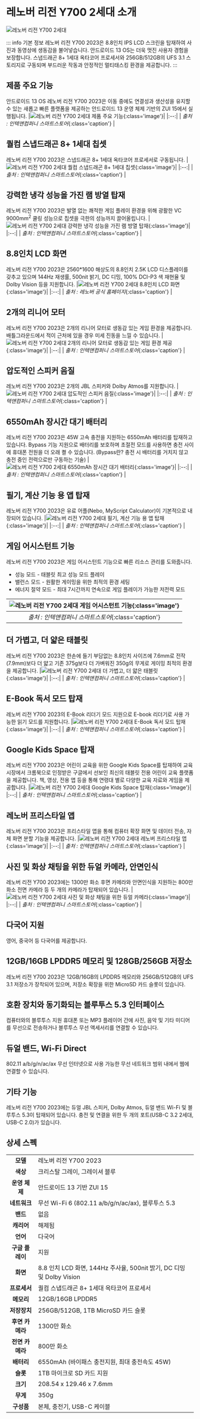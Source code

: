 # 레노버 리전 Y700 2세대 소개

![레노버 리전 Y700 2세대](./images/intro/title.webp)

::: info 기본 정보
레노버 리전 Y700 2023은 8.8인치 IPS LCD 스크린을 탑재하여 사진과 동영상에 생동감을 불어넣습니다. 안드로이드 13 OS는 더욱 멋진 사용자 경험을 보장합니다. 스냅드래곤 8+ 1세대 옥타코어 프로세서와 256GB/512GB의 UFS 3.1 스토리지로 구동되며 부드러운 작동과 안정적인 멀티태스킹 환경을 제공합니다.
:::

## 제품 주요 기능
안드로이드 13 OS
레노버 리전 Y700 2023은 이동 중에도 연결성과 생산성을 유지할 수 있는 새롭고 빠른 플랫폼을 제공하는 안드로이드 13 운영 체제 기반의 ZUI 15에서 실행됩니다.
|![레노버 리전 Y700 2세대 제품 주요 기능](./images/intro/feature.webp){:class='image'}|
|:--:|
| *출처 : 인텍앤컴퍼니 스마트스토어*{:class='caption'} |

## 퀄컴 스냅드래곤 8+ 1세대 칩셋
레노버 리전 Y700 2023은 스냅드래곤 8+ 1세대 옥타코어 프로세서로 구동됩니다.
|![레노버 리전 Y700 2세대 퀄컴 스냅드래곤 8+ 1세대 칩셋](./images/intro/cpu.webp){:class='image'}|
|:--:|
| *출처 : 인텍앤컴퍼니 스마트스토어*{:class='caption'} |

## 강력한 냉각 성능을 가진 램 방열 탑재
레노버 리전 Y700 2023은 발열 없는 쾌적한 게임 플레이 환경을 위해 광활한 VC 9000mm<sup>2</sup> 쿨링 성능으로 칩셋을 극한의 성능까지 끌어올립니다.
|![레노버 리전 Y700 2세대 강력한 냉각 성능을 가진 램 방열 탑재](./images/intro/cooling.webp){:class='image'}|
|:--:|
| *출처 : 인텍앤컴퍼니 스마트스토어*{:class='caption'} |

## 8.8인치 LCD 화면
레노버 리전 Y700 2023은 2560*1600 해상도의 8.8인치 2.5K LCD 디스플레이를 갖추고 있으며 144Hz 재생률, 500nit 밝기, DC 디밍, 100% DCI-P3 색 재현율 및 Dolby Vision 등을 지원합니다.
|![레노버 리전 Y700 2세대 8.8인치 LCD 화면](./images/intro/display.webp){:class='image'}|
|:--:|
| *출처 : 레노버 공식 홈페이지*{:class='caption'} |

## 2개의 리니어 모터
레노버 리전 Y700 2023은 2개의 리니어 모터로 생동감 있는 게임 환경을 제공합니다. 배틀그라운드에서 적이 근처에 있을 경우 미세 진동을 느낄 수 있습니다.
|![레노버 리전 Y700 2세대 2개의 리니어 모터로 생동감 있는 게임 환경 제공](./images/intro/motor.webp){:class='image'}|
|:--:|
| *출처 : 인텍앤컴퍼니 스마트스토어*{:class='caption'} |

## 압도적인 스피커 음질
레노버 리전 Y700 2023은 2개의 JBL 스피커와 Dolby Atmos를 지원합니다.
|![레노버 리전 Y700 2세대 압도적인 스피커 음질](./images/intro/sound.webp){:class='image'}|
|:--:|
| *출처 : 인텍앤컴퍼니 스마트스토어*{:class='caption'} |

## 6550mAh 장시간 대기 배터리
레노버 리전 Y700 2023은 45W 고속 충전을 지원하는 6550mAh 배터리를 탑재하고 있습니다. Bypass 기능 지원으로 배터리를 보호하며 초절전 모드를 사용하면 충전 사이에 휴대폰 전원을 더 오래 켤 수 있습니다.
(Bypass란? 충전 시 배터리를 거치지 않고 충전 중인 전력으로만 구동하는 기술)
|![레노버 리전 Y700 2세대 6550mAh 장시간 대기 배터리](./images/intro/battery.webp){:class='image'}|
|:--:|
| *출처 : 인텍앤컴퍼니 스마트스토어*{:class='caption'} |

## 필기, 계산 기능 용 앱 탑재
레노버 리전 Y700 2023은 유료 어플(Nebo, MyScript Calculator)이 기본적으로 내장되어 있습니다.
|![레노버 리전 Y700 2세대 필기, 계산 기능 용 앱 탑재](./images/intro/app.webp){:class='image'}|
|:--:|
| *출처 : 인텍앤컴퍼니 스마트스토어*{:class='caption'} |

## 게임 어시스턴트 기능
레노버 리전 Y700 2023은 게임 어시스턴트 기능으로 빠른 리소스 관리를 도와줍니다. 
* 성능 모드 - 태블릿 최고 성능 모드 플레이
* 밸런스 모드 - 원활한 게이밍을 위한 최적의 환경 세팅
* 에너지 절약 모드 - 최대 7시간까지 연속으로 게임 플레이가 가능한 저전력 모드

|![레노버 리전 Y700 2세대 게임 어시스턴트 기능](./images/intro/game.webp){:class='image'}|
|:--:|
| *출처 : 인텍앤컴퍼니 스마트스토어*{:class='caption'} |

## 더 가볍고, 더 얇은 태블릿
레노버 리전 Y700 2023은 한손에 들기 부담없는 8.8인치 사이즈에 7.6mm로 전작(7.9mm)보다 더 얇고 기존 375g보다 더 가벼워진 350g의 무게로 게이밍 최적의 환경을 제공합니다.
|![레노버 리전 Y700 2세대 더 가볍고, 더 얇은 태블릿](./images/intro/light.webp){:class='image'}|
|:--:|
| *출처 : 인텍앤컴퍼니 스마트스토어*{:class='caption'} |

## E-Book 독서 모드 탑재
레노버 리전 Y700 2023의 E-Book 리더기 모드 지원으로 E-book 리더기로 사용 가능한 읽기 모드를 지원합니다.
|![레노버 리전 Y700 2세대 E-Book 독서 모드 탑재](./images/intro/ebook.webp){:class='image'}|
|:--:|
| *출처 : 인텍앤컴퍼니 스마트스토어*{:class='caption'} |

## Google Kids Space 탑재
레노버 리전 Y700 2023은 어린이 교육을 위한 Google Kids Space를 탑재하여 교육시장에서 크롬북으로 인정받은 구글에서 선보인 최신의 태블릿 전용 어린이 교육 플랫폼을 제공합니다. 책, 영상, 전용 앱 등을 통해 연령대 별로 다양한 교육 자료와 게임을 제공합니다.
|![레노버 리전 Y700 2세대 Google Kids Space 탑재](./images/intro/kids.webp){:class='image'}|
|:--:|
| *출처 : 인텍앤컴퍼니 스마트스토어*{:class='caption'} |

## 레노버 프리스타일 앱
레노버 리전 Y700 2023은 프리스타일 앱을 통해 컴퓨터 확장 화면 및 데이터 전송, 자체 화면 분할 기능을 제공합니다.
|![레노버 리전 Y700 2세대 레노버 프리스타일 앱](./images/intro/freestyle.webp){:class='image'}|
|:--:|
| *출처 : 인텍앤컴퍼니 스마트스토어*{:class='caption'} |

## 사진 및 화상 채팅을 위한 듀얼 카메라, 안면인식
레노버 리전 Y700 2023에는 1300만 화소 후면 카메라와 안면인식을 지원하는 800만 화소 전면 카메라 등 두 개의 카메라가 탑재되어 있습니다.
|![레노버 리전 Y700 2세대 사진 및 화상 채팅을 위한 듀얼 카메라](./images/intro/camera.webp){:class='image'}|
|:--:|
| *출처 : 인텍앤컴퍼니 스마트스토어*{:class='caption'} |

## 다국어 지원
영어, 중국어 등 다국어를 제공합니다.

## 12GB/16GB LPDDR5 메모리 및 128GB/256GB 저장소
레노버 리전 Y700 2023은 12GB/16GB의 LPDDR5 메모리와 256GB/512GB의 UFS 3.1 저장소가 장착되어 있으며, 저장소 확장을 위한 MicroSD 카드 슬롯이 있습니다. 

## 호환 장치와 동기화되는 블루투스 5.3 인터페이스 
컴퓨터와의 블루투스 지원 휴대폰 또는 MP3 플레이어 간에 사진, 음악 및 기타 미디어를 무선으로 전송하거나 블루투스 무선 액세서리를 연결할 수 있습니다.

## 듀얼 밴드, Wi-Fi Direct
802.11 a/b/g/n/ac/ax 무선 인터넷으로 사용 가능한 무선 네트워크 범위 내에서 웹에 연결할 수 있습니다.

## 기타 기능
레노버 리전 Y700 2023에는 듀얼 JBL 스피커, Dolby Atmos, 듀얼 밴드 Wi-Fi 및 블루투스 5.3이 탑재되어 있습니다. 충전 및 연결을 위한 두 개의 포트(USB-C 3.2 2세대, USB-C 2.0)가 있습니다.

## 상세 스펙
|||
| :-------------: | -------------- |
| **모델** | 레노버 리전 Y700 2023 |
| **색상** | 크리스탈 그레이, 그레이셔 블루 |
| **운영 체제** | 안드로이드 13 기반 ZUI 15 |
| **네트워크** | 무선 Wi-Fi 6 (802.11 a/b/g/n/ac/ax), 블루투스 5.3 |
| **밴드** | 없음 |
| **캐리어** | 해제됨 |
| **언어** | 다국어 |
| **구글 플레이** | 지원 |
| **화면** | 8.8 인치 LCD 화면, 144Hz 주사율, 500nit 밝기, DC 디밍 및 Dolby Vision |
| **프로세서** | 퀄컴 스냅드래곤 8+ 1세대 옥타코어 프로세서 |
| **메모리** | 12GB/16GB LPDDR5 |
| **저장장치** | 256GB/512GB, 1TB MicroSD 카드 슬롯 |
| **후면 카메라** | 1300만 화소 |
| **전면 카메라** | 800만 화소 |
| **배터리** | 6550mAh (바이패스 충전지원, 최대 충전속도 45W) |
| **슬롯** | 1TB 마이크로 SD 카드 지원 |
| **크기** | 208.54 x 129.46 x 7.6mm |
| **무게** | 350g |
| **구성품** | 본체, 충전기, USB-C 케이블 |